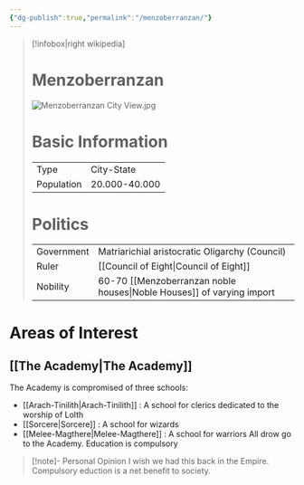 ```yaml
---
{"dg-publish":true,"permalink":"/menzoberranzan/"}
---
```


> [!infobox|right wikipedia]
> # Menzoberranzan
> ![Menzoberranzan City View.jpg](/img/user/Menzoberranzan%20City%20View.jpg)
># Basic Information
> |  |   |
> | ---- | --- |
> | Type | City-State |
> | Population | 20.000-40.000 |  
> # Politics
>  |  |   |
> | ---- | --- |
> | Government | Matriarichial aristocratic Oligarchy (Council) |
> | Ruler | [[Council of Eight\|Council of Eight]] |
> | Nobility | 60-70 [[Menzoberranzan noble houses\|Noble Houses]] of varying import |



# Areas of Interest
## [[The Academy\|The Academy]]
The Academy is compromised of three schools:
- [[Arach-Tinilith\|Arach-Tinilith]] : A school for clerics dedicated to the worship of Lolth
- [[Sorcere\|Sorcere]] : A school for wizards
- [[Melee-Magthere\|Melee-Magthere]] : A school for warriors
All drow go to the Academy. Education is compulsory
> [!note]- Personal Opinion
> I wish we had this back in the Empire. Compulsory eduction is a net benefit to society.
